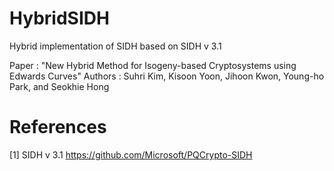 # HybridSIDH

Hybrid implementation of SIDH based on SIDH v 3.1

Paper : "New Hybrid Method for Isogeny-based Cryptosystems using Edwards Curves" 
Authors : Suhri Kim, Kisoon Yoon, Jihoon Kwon, Young-ho Park, and Seokhie Hong



# References

[1] SIDH v 3.1 
https://github.com/Microsoft/PQCrypto-SIDH
